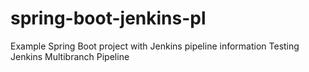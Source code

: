 # spring-boot-jenkins-pl
Example Spring Boot project with Jenkins pipeline information
Testing Jenkins Multibranch Pipeline
